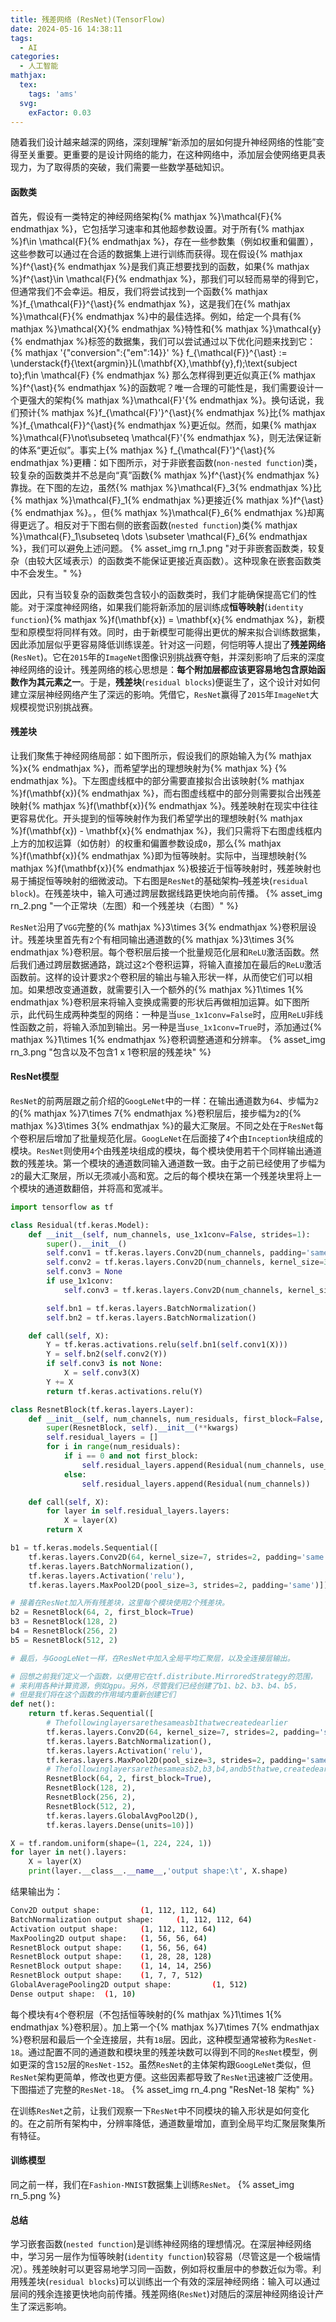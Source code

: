 ```yaml
---
title: 残差网络 (ResNet)(TensorFlow)
date: 2024-05-16 14:38:11
tags:
  - AI
categories:
  - 人工智能
mathjax:
  tex:
    tags: 'ams'
  svg:
    exFactor: 0.03
---
```


随着我们设计越来越深的网络，深刻理解“新添加的层如何提升神经网络的性能”变得至关重要。更重要的是设计网络的能力，在这种网络中，添加层会使网络更具表现力，为了取得质的突破，我们需要一些数学基础知识。
<!-- more -->
#### 函数类

首先，假设有一类特定的神经网络架构{% mathjax %}\mathcal{F}{% endmathjax %}，它包括学习速率和其他超参数设置。对于所有{% mathjax %}f\in \mathcal{F}{% endmathjax %}，存在一些参数集（例如权重和偏置），这些参数可以通过在合适的数据集上进行训练而获得。现在假设{% mathjax %}f^{\ast}{% endmathjax %}是我们真正想要找到的函数，如果{% mathjax %}f^{\ast}\in \mathcal{F}{% endmathjax %}，那我们可以轻而易举的得到它，但通常我们不会幸运。相反，我们将尝试找到一个函数{% mathjax %}f_{\mathcal{F}}^{\ast}{% endmathjax %}，这是我们在{% mathjax %}\mathcal{F}{% endmathjax %}中的最佳选择。例如，给定一个具有{% mathjax %}\mathcal{X}{% endmathjax %}特性和{% mathjax %}\mathcal{y}{% endmathjax %}标签的数据集，我们可以尝试通过以下优化问题来找到它：
{% mathjax '{"conversion":{"em":14}}' %}
f_{\mathcal{F}}^{\ast} := \understack{f}{\text{argmin}}L(\mathbf{X},\mathbf{y},f)\;\text{subject to}\;f\in \mathcal{F}
{% endmathjax %}
那么怎样得到更近似真正{% mathjax %}f^{\ast}{% endmathjax %}的函数呢？唯一合理的可能性是，我们需要设计一个更强大的架构{% mathjax %}\mathcal{F}'{% endmathjax %}。换句话说，我们预计{% mathjax %}f_{\mathcal{F}'}^{\ast}{% endmathjax %}比{% mathjax %}f_{\mathcal{F}}^{\ast}{% endmathjax %}更近似。然而，如果{% mathjax %}\mathcal{F}\not\subseteq \mathcal{F}'{% endmathjax %}，则无法保证新的体系“更近似”。事实上{% mathjax %} f_{\mathcal{F}'}^{\ast}{% endmathjax %}更糟：如下图所示，对于非嵌套函数(`non-nested function`)类，较复杂的函数类并不总是向“真”函数{% mathjax %}f^{\ast}{% endmathjax %}靠拢。在下图的左边，虽然{% mathjax %}\mathcal{F}_3{% endmathjax %}比{% mathjax %}\mathcal{F}_1{% endmathjax %}更接近{% mathjax %}f^{\ast}{% endmathjax %}。，但{% mathjax %}\mathcal{F}_6{% endmathjax %}却离得更远了。相反对于下图右侧的嵌套函数(`nested function`)类{% mathjax %}\mathcal{F}_1\subseteq \dots \subseter \mathcal{F}_6{% endmathjax %}，我们可以避免上述问题。
{% asset_img rn_1.png "对于非嵌套函数类，较复杂（由较大区域表示）的函数类不能保证更接近真函数）。这种现象在嵌套函数类中不会发生。" %}

因此，只有当较复杂的函数类包含较小的函数类时，我们才能确保提高它们的性能。对于深度神经网络，如果我们能将新添加的层训练成**恒等映射**(`identity function`){% mathjax %}f(\mathbf{x}) = \mathbf{x}{% endmathjax %}，新模型和原模型将同样有效。同时，由于新模型可能得出更优的解来拟合训练数据集，因此添加层似乎更容易降低训练误差。针对这一问题，何恺明等人提出了**残差网络**(`ResNet`)。它在`2015`年的`ImageNet`图像识别挑战赛夺魁，并深刻影响了后来的深度神经网络的设计。残差网络的核心思想是：**每个附加层都应该更容易地包含原始函数作为其元素之一**。于是，**残差块**(`residual blocks`)便诞生了，这个设计对如何建立深层神经网络产生了深远的影响。凭借它，`ResNet`赢得了`2015`年`ImageNet`大规模视觉识别挑战赛。
#### 残差块

让我们聚焦于神经网络局部：如下图所示，假设我们的原始输入为{% mathjax %}x{% endmathjax %}，而希望学出的理想映射为{% mathjax %} {% endmathjax %}。下左图虚线框中的部分需要直接拟合出该映射{% mathjax %}f(\mathbf{x}){% endmathjax %}，而右图虚线框中的部分则需要拟合出残差映射{% mathjax %}f(\mathbf{x}){% endmathjax %}。残差映射在现实中往往更容易优化。开头提到的恒等映射作为我们希望学出的理想映射{% mathjax %}f(\mathbf{x}) - \mathbf{x}{% endmathjax %}，我们只需将下右图虚线框内上方的加权运算（如仿射）的权重和偏置参数设成`0`，那么{% mathjax %}f(\mathbf{x}){% endmathjax %}即为恒等映射。实际中，当理想映射{% mathjax %}f(\mathbf{x}){% endmathjax %}极接近于恒等映射时，残差映射也易于捕捉恒等映射的细微波动。下右图是`ResNet`的基础架构–残差块(`residual block`)。在残差块中，输入可通过跨层数据线路更快地向前传播。
{% asset_img rn_2.png "一个正常块（左图）和一个残差块（右图）" %}

`ResNet`沿用了`VGG`完整的{% mathjax %}3\times 3{% endmathjax %}卷积层设计。残差块里首先有`2`个有相同输出通道数的{% mathjax %}3\times 3{% endmathjax %}卷积层。每个卷积层后接一个批量规范化层和`ReLU`激活函数。然后我们通过跨层数据通路，跳过这`2`个卷积运算，将输入直接加在最后的`ReLU`激活函数前。这样的设计要求`2`个卷积层的输出与输入形状一样，从而使它们可以相加。如果想改变通道数，就需要引入一个额外的{% mathjax %}1\times 1{% endmathjax %}卷积层来将输入变换成需要的形状后再做相加运算。如下图所示，此代码生成两种类型的网络：一种是当`use_1x1conv=False`时，应用`ReLU`非线性函数之前，将输入添加到输出。另一种是当`use_1x1conv=True`时，添加通过{% mathjax %}1\times 1{% endmathjax %}卷积调整通道和分辨率。
{% asset_img rn_3.png "包含以及不包含1 x 1卷积层的残差块" %}

#### ResNet模型

`ResNet`的前两层跟之前介绍的`GoogLeNet`中的一样：在输出通道数为`64`、步幅为`2`的{% mathjax %}7\times 7{% endmathjax %}卷积层后，接步幅为`2`的{% mathjax %}3\times 3{% endmathjax %}的最大汇聚层。不同之处在于`ResNet`每个卷积层后增加了批量规范化层。`GoogLeNet`在后面接了`4`个由`Inception`块组成的模块。`ResNet`则使用`4`个由残差块组成的模块，每个模块使用若干个同样输出通道数的残差块。第一个模块的通道数同输入通道数一致。由于之前已经使用了步幅为`2`的最大汇聚层，所以无须减小高和宽。之后的每个模块在第一个残差块里将上一个模块的通道数翻倍，并将高和宽减半。
```python
import tensorflow as tf

class Residual(tf.keras.Model):  
    def __init__(self, num_channels, use_1x1conv=False, strides=1):
        super().__init__()
        self.conv1 = tf.keras.layers.Conv2D(num_channels, padding='same', kernel_size=3, strides=strides)
        self.conv2 = tf.keras.layers.Conv2D(num_channels, kernel_size=3, padding='same')
        self.conv3 = None
        if use_1x1conv:
            self.conv3 = tf.keras.layers.Conv2D(num_channels, kernel_size=1, strides=strides)

        self.bn1 = tf.keras.layers.BatchNormalization()
        self.bn2 = tf.keras.layers.BatchNormalization()

    def call(self, X):
        Y = tf.keras.activations.relu(self.bn1(self.conv1(X)))
        Y = self.bn2(self.conv2(Y))
        if self.conv3 is not None:
            X = self.conv3(X)
        Y += X
        return tf.keras.activations.relu(Y)

class ResnetBlock(tf.keras.layers.Layer):
    def __init__(self, num_channels, num_residuals, first_block=False, **kwargs):
        super(ResnetBlock, self).__init__(**kwargs)
        self.residual_layers = []
        for i in range(num_residuals):
            if i == 0 and not first_block:
                self.residual_layers.append(Residual(num_channels, use_1x1conv=True, strides=2))
            else:
                self.residual_layers.append(Residual(num_channels))

    def call(self, X):
        for layer in self.residual_layers.layers:
            X = layer(X)
        return X

b1 = tf.keras.models.Sequential([
    tf.keras.layers.Conv2D(64, kernel_size=7, strides=2, padding='same'),
    tf.keras.layers.BatchNormalization(),
    tf.keras.layers.Activation('relu'),
    tf.keras.layers.MaxPool2D(pool_size=3, strides=2, padding='same')])

# 接着在ResNet加入所有残差块，这里每个模块使用2个残差块。
b2 = ResnetBlock(64, 2, first_block=True)
b3 = ResnetBlock(128, 2)
b4 = ResnetBlock(256, 2)
b5 = ResnetBlock(512, 2)

# 最后，与GoogLeNet一样，在ResNet中加入全局平均汇聚层，以及全连接层输出。

# 回想之前我们定义一个函数，以便用它在tf.distribute.MirroredStrategy的范围，
# 来利用各种计算资源，例如gpu。另外，尽管我们已经创建了b1、b2、b3、b4、b5，
# 但是我们将在这个函数的作用域内重新创建它们
def net():
    return tf.keras.Sequential([
        # Thefollowinglayersarethesameasb1thatwecreatedearlier
        tf.keras.layers.Conv2D(64, kernel_size=7, strides=2, padding='same'),
        tf.keras.layers.BatchNormalization(),
        tf.keras.layers.Activation('relu'),
        tf.keras.layers.MaxPool2D(pool_size=3, strides=2, padding='same'),
        # Thefollowinglayersarethesameasb2,b3,b4,andb5thatwe,createdearlier
        ResnetBlock(64, 2, first_block=True),
        ResnetBlock(128, 2),
        ResnetBlock(256, 2),
        ResnetBlock(512, 2),
        tf.keras.layers.GlobalAvgPool2D(),
        tf.keras.layers.Dense(units=10)])

X = tf.random.uniform(shape=(1, 224, 224, 1))
for layer in net().layers:
    X = layer(X)
    print(layer.__class__.__name__,'output shape:\t', X.shape)
```
结果输出为：
```bash
Conv2D output shape:         (1, 112, 112, 64)
BatchNormalization output shape:     (1, 112, 112, 64)
Activation output shape:     (1, 112, 112, 64)
MaxPooling2D output shape:   (1, 56, 56, 64)
ResnetBlock output shape:    (1, 56, 56, 64)
ResnetBlock output shape:    (1, 28, 28, 128)
ResnetBlock output shape:    (1, 14, 14, 256)
ResnetBlock output shape:    (1, 7, 7, 512)
GlobalAveragePooling2D output shape:         (1, 512)
Dense output shape:  (1, 10)
```
每个模块有`4`个卷积层（不包括恒等映射的{% mathjax %}1\times 1{% endmathjax %}卷积层）。加上第一个{% mathjax %}7\times 7{% endmathjax %}卷积层和最后一个全连接层，共有`18`层。因此，这种模型通常被称为`ResNet-18`。通过配置不同的通道数和模块里的残差块数可以得到不同的`ResNet`模型，例如更深的含`152`层的`ResNet-152`。虽然`ResNet`的主体架构跟`GoogLeNet`类似，但`ResNet`架构更简单，修改也更方便。这些因素都导致了`ResNet`迅速被广泛使用。下图描述了完整的`ResNet-18`。
{% asset_img rn_4.png "ResNet-18 架构" %}

在训练`ResNet`之前，让我们观察一下`ResNet`中不同模块的输入形状是如何变化的。在之前所有架构中，分辨率降低，通道数量增加，直到全局平均汇聚层聚集所有特征。
#### 训练模型

同之前一样，我们在`Fashion-MNIST`数据集上训练`ResNet`。
{% asset_img rn_5.png %}
#### 总结

学习嵌套函数(`nested function`)是训练神经网络的理想情况。在深层神经网络中，学习另一层作为恒等映射(`identity function`)较容易（尽管这是一个极端情况）。残差映射可以更容易地学习同一函数，例如将权重层中的参数近似为零。利用残差块(`residual blocks`)可以训练出一个有效的深层神经网络：输入可以通过层间的残余连接更快地向前传播。残差网络(`ResNet`)对随后的深层神经网络设计产生了深远影响。